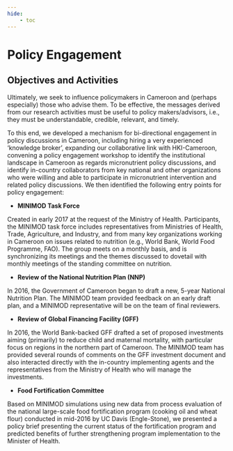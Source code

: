 ```yaml
---
hide:
    - toc
---
```


# Policy Engagement

## Objectives and Activities

Ultimately, we seek to influence policymakers in Cameroon and (perhaps especially) those who advise them. To be effective, the messages derived from our research activities must be useful to policy makers/advisors, i.e., they must be understandable, credible, relevant, and timely.

To this end, we developed a mechanism for bi-directional engagement in policy discussions in Cameroon, including hiring a very experienced ‘knowledge broker’, expanding our collaborative link with HKI-Cameroon, convening a policy engagement workshop to identify the institutional landscape in Cameroon as regards micronutrient policy discussions, and identify in-country collaborators from key national and other organizations who were willing and able to participate in micronutrient intervention and related policy discussions. We then identified the following entry points for policy engagement:

- **MINIMOD Task Force**

Created in early 2017 at the request of the Ministry of Health. Participants, the MINIMOD task force includes representatives from Ministries of Health, Trade, Agriculture, and Industry, and from many key organizations working in Cameroon on issues related to nutrition (e.g., World Bank, World Food Programme, FAO). The group meets on a monthly basis, and is synchronizing its meetings and the themes discussed to dovetail with monthly meetings of the standing committee on nutrition.

- **Review of the National Nutrition Plan (NNP)**

In 2016, the Government of Cameroon began to draft a new, 5-year National Nutrition Plan. The MINIMOD team provided feedback on an early draft plan, and a MINIMOD representative will be on the team of final reviewers.

- **Review of Global Financing Facility (GFF)**

In 2016, the World Bank-backed GFF drafted a set of proposed investments aiming (primarily) to reduce child and maternal mortality, with particular focus on regions in the northern part of Cameroon. The MINIMOD team has provided several rounds of comments on the GFF investment document and also interacted directly with the in-country implementing agents and the representatives from the Ministry of Health who will manage the investments.

- **Food Fortification Committee**

Based on MINIMOD simulations using new data from process evaluation of the national large-scale food fortification program (cooking oil and wheat flour) conducted in mid-2016 by UC Davis (Engle-Stone), we presented a policy brief presenting the current status of the fortification program and predicted benefits of further strengthening program implementation to the Minister of Health.